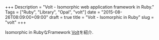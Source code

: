 +++
Description = "Volt - Isomorphic web application framework in Ruby."
Tags = ["Ruby", "Library", "Opal", "volt"]
date = "2015-08-26T08:09:00+09:00"
draft = true
title = "Volt - Isomorphic in Ruby"
slug = "volt"
+++

Isomorphic in RubyなFramework [Volt](https://github.com/voltrb/volt/)を紹介.

<!--more-->
